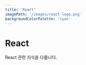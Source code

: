 ```yaml
---
title: 'React'
imagePath: '/images/react-logo.png'
backgroundColorPalette: 'cyan'
---
```


# React

React 관련 지식을 다룹니다.
